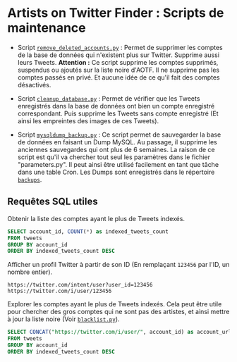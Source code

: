 # Artists on Twitter Finder : Scripts de maintenance

* Script [`remove_deleted_accounts.py`](remove_deleted_accounts.py) :
  Permet de supprimer les comptes de la base de données qui n'existent plus sur Twitter. Supprime aussi leurs Tweets.
  **Attention :** Ce script supprime les comptes supprimés, suspendus ou ajoutés sur la liste noire d'AOTF.
  Il ne supprime pas les comptes passés en privé. Et aucune idée de ce qu'il fait des comptes désactivés.

* Script [`cleanup_database.py`](cleanup_database.py) :
  Permet de vérifier que les Tweets enregistrés dans la base de données ont bien un compte enregistré correspondant.
  Puis supprime les Tweets sans compte enregistré (Et ainsi les empreintes des images de ces Tweets).

* Script [`mysqldump_backup.py`](mysqldump_backup.py) :
  Ce script permet de sauvegarder la base de données en faisant un Dump MySQL.
  Au passage, il supprime les anciennes sauvegardes qui ont plus de 6 semaines.
  La raison de ce script est qu'il va chercher tout seul les paramètres dans le fichier "parameters.py".
  Il peut ainsi être utilisé facilement en tant que tâche dans une table Cron.
  Les Dumps sont enregistrés dans le répertoire [`backups`](../backups).


## Requêtes SQL utiles

Obtenir la liste des comptes ayant le plus de Tweets indexés.
```sql
SELECT account_id, COUNT(*) as indexed_tweets_count
FROM tweets
GROUP BY account_id
ORDER BY indexed_tweets_count DESC
```

Afficher un profil Twitter à partir de son ID (En remplaçant `123456` par l'ID, un nombre entier).
```
https://twitter.com/intent/user?user_id=123456
https://twitter.com/i/user/123456
```

Explorer les comptes ayant le plus de Tweets indexés. Cela peut être utile pour chercher des gros comptes qui ne sont pas des artistes, et ainsi mettre à jour la liste noire (Voir [`blacklist.py`](../server/tweet_finder/blacklist.py)).
```sql
SELECT CONCAT("https://twitter.com/i/user/", account_id) as account_url, COUNT(*) as indexed_tweets_count
FROM tweets
GROUP BY account_id
ORDER BY indexed_tweets_count DESC
```
